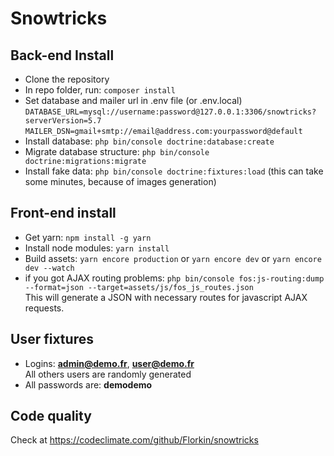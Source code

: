 # Snowtricks

## Back-end Install
- Clone the repository
- In repo folder, run: ```composer install```
- Set database and mailer url in .env file (or .env.local)  
```DATABASE_URL=mysql://username:password@127.0.0.1:3306/snowtricks?serverVersion=5.7```
```MAILER_DSN=gmail+smtp://email@address.com:yourpassword@default```
- Install database: ```php bin/console doctrine:database:create```
- Migrate database structure: ```php bin/console doctrine:migrations:migrate```
- Install fake data: ```php bin/console doctrine:fixtures:load```
(this can take some minutes, because of images generation)

## Front-end install
- Get yarn: ```npm install -g yarn```
- Install node modules: ```yarn install```
- Build assets: ```yarn encore production``` or ```yarn encore dev``` or  ```yarn encore dev --watch```
- if you got AJAX routing problems: ```php bin/console fos:js-routing:dump --format=json --target=assets/js/fos_js_routes.json```  
This will generate a JSON with necessary routes for javascript AJAX requests.

## User fixtures
- Logins: **admin@demo.fr**, **user@demo.fr**  
All others users are randomly generated
- All passwords are: **demodemo**

## Code quality
Check at https://codeclimate.com/github/Florkin/snowtricks

